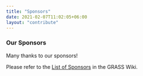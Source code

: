 ```yaml
---
title: "Sponsors"
date: 2021-02-07T11:02:05+06:00
layout: "contribute"
---
```


### Our Sponsors

Many thanks to our sponsors!

Please refer to the [List of Sponsors](https://grasswiki.osgeo.org/wiki/Sponsors) in the GRASS Wiki.
